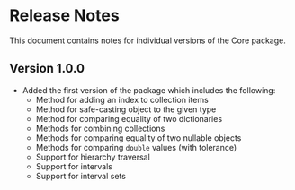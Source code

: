 # Release Notes

This document contains notes for individual versions of the Core package.

## Version 1.0.0

* Added the first version of the package which includes the following:
    * Method for adding an index to collection items
    * Method for safe-casting object to the given type
    * Method for comparing equality of two dictionaries
    * Methods for combining collections
    * Methods for comparing equality of two nullable objects
    * Methods for comparing `double` values (with tolerance)
    * Support for hierarchy traversal
    * Support for intervals
    * Support for interval sets
